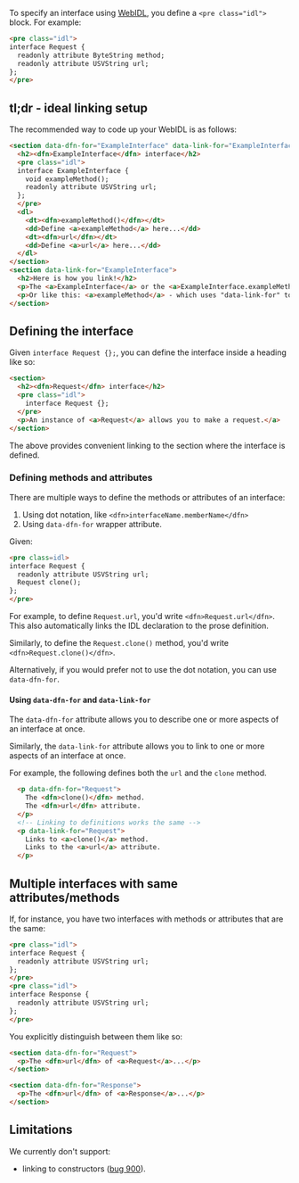 To specify an interface using [WebIDL](http://heycam.github.io/webidl/), you define a `<pre class="idl">` block. For example:

```HTML
<pre class="idl">
interface Request {
  readonly attribute ByteString method;
  readonly attribute USVString url;
};
</pre>
```

## tl;dr - ideal linking setup
The recommended way to code up your WebIDL is as follows:

```HTML
<section data-dfn-for="ExampleInterface" data-link-for="ExampleInterface">
  <h2><dfn>ExampleInterface</dfn> interface</h2>
  <pre class="idl">
  interface ExampleInterface {
    void exampleMethod();
    readonly attribute USVString url;
  };
  </pre>
  <dl>
    <dt><dfn>exampleMethod()</dfn></dt>
    <dd>Define <a>exampleMethod</a> here...</dd>
    <dt><dfn>url</dfn></dt>
    <dd>Define <a>url</a> here...</dd>
  </dl>
</section>
<section data-link-for="ExampleInterface">
  <h2>Here is how you link!</h2>
  <p>The <a>ExampleInterface</a> or the <a>ExampleInterface.exampleMethod()</a>.</p>
  <p>Or like this: <a>exampleMethod</a> - which uses "data-link-for" to link.</p>
</section>
```

## Defining the interface

Given `interface Request {};`, you can define the interface inside a heading like so:

```HTML
<section>
  <h2><dfn>Request</dfn> interface</h2>
  <pre class="idl">
    interface Request {};
  </pre>
  <p>An instance of <a>Request</a> allows you to make a request.</a>
</section>
```

The above provides convenient linking to the section where the interface is defined.

### Defining methods and attributes
There are multiple ways to define the methods or attributes of an interface: 

 1. Using dot notation, like `<dfn>interfaceName.memberName</dfn>`
 1. Using `data-dfn-for` wrapper attribute.

Given:

```HTML
<pre class=idl>
interface Request {
  readonly attribute USVString url;
  Request clone();
};
</pre>
```

For example, to define `Request.url`, you'd write `<dfn>Request.url</dfn>`. This also automatically links the IDL declaration to the prose definition. 

Similarly, to define the `Request.clone()` method, you'd write `<dfn>Request.clone()</dfn>`.

Alternatively, if you would prefer not to use the dot notation, you can use `data-dfn-for`.

#### Using `data-dfn-for` and `data-link-for`

The `data-dfn-for` attribute allows you to describe one or more aspects of an interface at once.

Similarly, the `data-link-for` attribute allows you to link to one or more aspects of an interface at once.

For example, the following defines both the `url` and the `clone` method.

```HTML
  <p data-dfn-for="Request">
    The <dfn>clone()</dfn> method.
    The <dfn>url</dfn> attribute.
  </p>
  <!-- Linking to definitions works the same -->
  <p data-link-for="Request">
    Links to <a>clone()</a> method.
    Links to the <a>url</a> attribute.
  </p>
```

## Multiple interfaces with same attributes/methods

If, for instance, you have two interfaces with methods or attributes that are the same: 

```HTML
<pre class="idl">
interface Request {
  readonly attribute USVString url;
};
</pre>
<pre class="idl">
interface Response {
  readonly attribute USVString url;
};
</pre>
```

You explicitly distinguish between them like so: 

```HTML
<section data-dfn-for="Request">
  <p>The <dfn>url</dfn> of <a>Request</a>...</p>
</section>

<section data-dfn-for="Response">
  <p>The <dfn>url</dfn> of <a>Response</a>...</p>
</section>
```

## Limitations

We currently don't support:
 * linking to constructors ([bug 900](https://github.com/w3c/respec/issues/900)). 